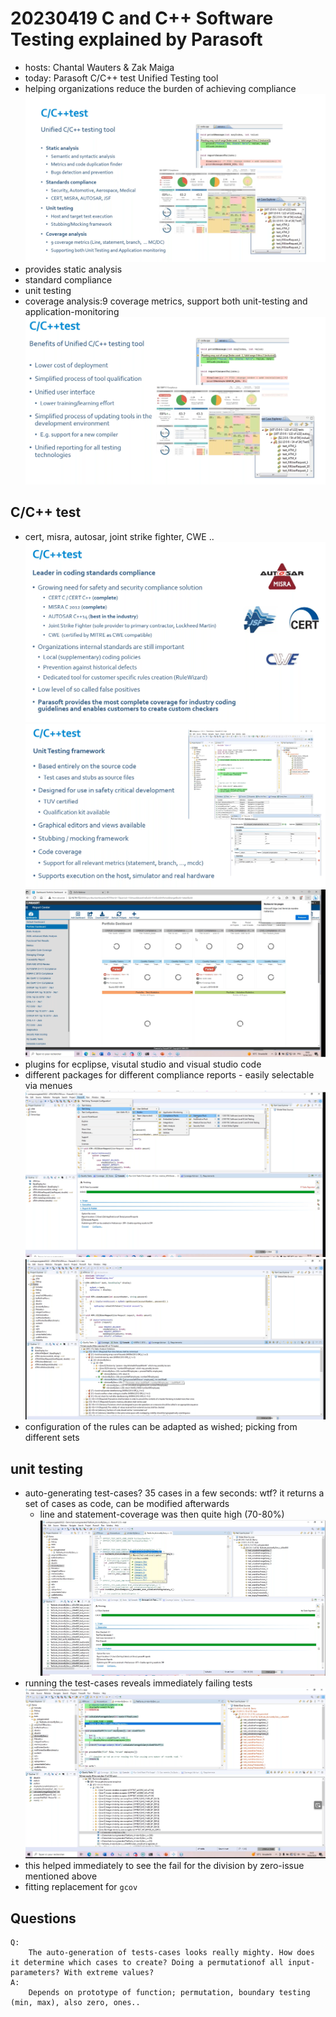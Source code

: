 # 20230419 C and C++ Software Testing explained by Parasoft
* hosts: Chantal Wauters & Zak Maiga
* today: Parasoft C/C++ test Unified Testing tool
* helping organizations reduce the burden of achieving compliance
![](img00.png)
* provides static analysis
* standard compliance
* unit testing
* coverage analysis:9 coverage metrics, support both unit-testing and application-monitoring
![](img01.png)

## C/C++ test
* cert, misra, autosar, joint strike fighter, CWE ..
![](img02.png)
![](img03.png)
![](img04.png)
* plugins for ecplipse, visutal studio and visual studio code
* different packages for different compliance reports - easily selectable via menues
![](img05.png)
![](img06.png)
* configuration of the rules can be adapted as wished; picking from different sets

## unit testing
* auto-generating test-cases? 35 cases in a few seconds: wtf? it returns a set of cases as code, can be modified afterwards
  * line and statement-coverage was then quite high (70-80%)
![](img07.png)
* running the test-cases reveals immediately failing tests
![](img08.png)
* this helped immediately to see the fail for the division by zero-issue mentioned above
* fitting replacement for `gcov`

## Questions
```
Q:
    The auto-generation of tests-cases looks really mighty. How does it determine which cases to create? Doing a permutationof all input-parameters? With extreme values?
A:
    Depends on prototype of function; permutation, boundary testing (min, max), also zero, ones..
```
